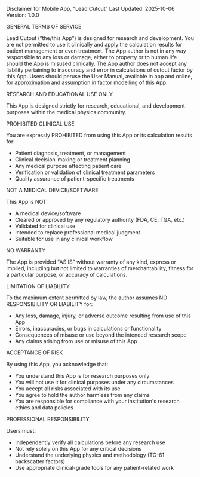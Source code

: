 Disclaimer for Mobile App, “Lead Cutout”
Last Updated: 2025-10-06
Version: 1.0.0

GENERAL TERMS OF SERVICE

Lead Cutout (“the/this App”) is designed for research and development. You are not permitted to use it clinically and apply the calculation results for patient management or even treatment. The App author is not in any way responsible to any loss or damage, either to property or to human life should the App is misused clinically. The App author does not accept any liability pertaining to inaccuracy and error in calculations of cutout factor by this App. Users should peruse the User Manual, available in app and online, for approximation and assumption in factor modelling of this App.


RESEARCH AND EDUCATIONAL USE ONLY

This App is designed strictly for research, educational, and development purposes within the medical physics community.

PROHIBITED CLINICAL USE

You are expressly PROHIBITED from using this App or its calculation results for:
- Patient diagnosis, treatment, or management
- Clinical decision-making or treatment planning
- Any medical purpose affecting patient care
- Verification or validation of clinical treatment parameters
- Quality assurance of patient-specific treatments

NOT A MEDICAL DEVICE/SOFTWARE

This App is NOT:
- A medical device/software
- Cleared or approved by any regulatory authority (FDA, CE, TGA, etc.)
- Validated for clinical use
- Intended to replace professional medical judgment
- Suitable for use in any clinical workflow

NO WARRANTY

The App is provided "AS IS" without warranty of any kind, express or implied, including but not limited to warranties of merchantability, fitness for a particular purpose, or accuracy of calculations.

LIMITATION OF LIABILITY

To the maximum extent permitted by law, the author assumes NO RESPONSIBILITY OR LIABILITY for:
- Any loss, damage, injury, or adverse outcome resulting from use of this App
- Errors, inaccuracies, or bugs in calculations or functionality
- Consequences of misuse or use beyond the intended research scope
- Any claims arising from use or misuse of this App

ACCEPTANCE OF RISK

By using this App, you acknowledge that:
- You understand this App is for research purposes only
- You will not use it for clinical purposes under any circumstances
- You accept all risks associated with its use
- You agree to hold the author harmless from any claims
- You are responsible for compliance with your institution's research ethics and data policies

PROFESSIONAL RESPONSIBILITY

Users must:
- Independently verify all calculations before any research use
- Not rely solely on this App for any critical decisions
- Understand the underlying physics and methodology (TG-61 backscatter factors)
- Use appropriate clinical-grade tools for any patient-related work


